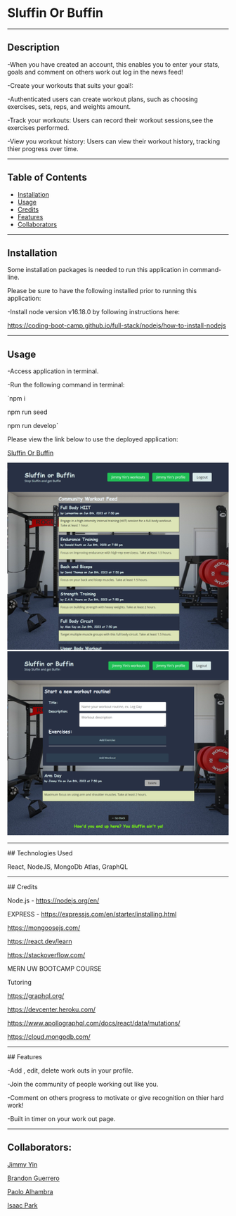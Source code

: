# Sluffin Or Buffin

<hr>

## Description 

-When you have created an account, this enables you to enter your stats, goals and comment on others work out log in the news feed!

-Create your workouts that suits your goal!: 

-Authenticated users can create workout plans, such as choosing exercises, sets, reps, and weights amount.

-Track your workouts: Users can record their workout sessions,see the exercises performed.

-View you workout history: Users can view their workout history, tracking thier progress over time.


<hr>

## Table of Contents 
  
- [Installation](#installation)
- [Usage](#usage)
- [Credits](#credits)
- [Features](#features)
- [Collaborators](#collaborators)

<hr>

## Installation

Some installation packages is needed to run this application in command-line.

Please be sure to have the following installed prior to running this application:

-Install node version v16.18.0 by following instructions here:

https://coding-boot-camp.github.io/full-stack/nodejs/how-to-install-nodejs

<hr>

## Usage

-Access application in terminal.

-Run the following command in terminal:

`npm i

npm run seed

npm run develop`


Please view the link below to use the deployed application:

<a href="https://salty-spire-29612.herokuapp.com/">Sluffin Or Buffin</a>

    
![alt text](./client/public/sluffinscreenshot.png)
![alt text](./client/public/sluffin2.png)

<hr>
## Technologies Used

React, NodeJS, MongoDb Atlas, GraphQL


<hr>
## Credits

Node.js - https://nodejs.org/en/

EXPRESS - https://expressjs.com/en/starter/installing.html

https://mongoosejs.com/

https://react.dev/learn

https://stackoverflow.com/

MERN UW BOOTCAMP COURSE

Tutoring

https://graphql.org/

https://devcenter.heroku.com/

https://www.apollographql.com/docs/react/data/mutations/

https://cloud.mongodb.com/

<hr>
## Features

-Add , edit, delete work outs in your profile.

-Join the community of people working out like you.

-Comment on others progress to motivate or give recognition on thier hard work!

-Built in timer on your work out page.

<hr>

## Collaborators:

<a href="https://github.com/xKranze">Jimmy Yin</a> 

<a href="https://github.com/bg2398">Brandon Guerrero</a> 

<a href="https://github.com/palhambra">Paolo Alhambra</a> 

<a href="https://github.com/isaacp5454">Isaac Park</a>

